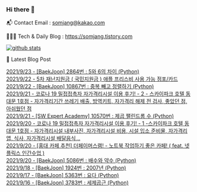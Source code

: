 ### Hi there 👋

📬  Contact Email : somjang@kakao.com

👨🏻‍💻  Tech & Daily Blog : https://somjang.tistory.com

[![github stats](https://github-readme-stats.vercel.app/api?username=SOMJANG&show_icons=true&hide_border=False)](https://somjang.tistory.com)

🤩 Latest Blog Post

[2021/9/23 - [BaekJoon] 2864번 : 5와 6의 차이 (Python)](https://somjang.tistory.com/entry/BaekJoon-2864%EB%B2%88-5%EC%99%80-6%EC%9D%98-%EC%B0%A8%EC%9D%B4-Python) <br>
[2021/9/22 - 5차 재난지원금 ( 국민지원금 ) 애플 프리스비 사용 가능 점포/카드](https://somjang.tistory.com/entry/5%EC%B0%A8-%EC%9E%AC%EB%82%9C%EC%A7%80%EC%9B%90%EA%B8%88-%EA%B5%AD%EB%AF%BC%EC%A7%80%EC%9B%90%EA%B8%88-%EC%95%A0%ED%94%8C-%ED%94%84%EB%A6%AC%EC%8A%A4%EB%B9%84-%EC%82%AC%EC%9A%A9-%EA%B0%80%EB%8A%A5-%EC%A0%90%ED%8F%AC%EC%B9%B4%EB%93%9C) <br>
[2021/9/22 - [BaekJoon] 10867번 : 중복 빼고 정렬하기 (Python)](https://somjang.tistory.com/entry/BaekJoon-10867%EB%B2%88-%EC%A4%91%EB%B3%B5-%EB%B9%BC%EA%B3%A0-%EC%A0%95%EB%A0%AC%ED%95%98%EA%B8%B0-Python) <br>
[2021/9/21 - 코로나 19 밀접접촉자 자가격리시설 이용 후기! - 2 - 스카이파크 호텔 동대문 1호점 - 자가격리기간 쓰레기 배출, 방역키트, 자가격리 해제 전 검사, 좋았던 점, 아쉬웠던 점](https://somjang.tistory.com/entry/%EC%BD%94%EB%A1%9C%EB%82%98-19-%EB%B0%80%EC%A0%91%EC%A0%91%EC%B4%89%EC%9E%90-%EC%9E%90%EA%B0%80%EA%B2%A9%EB%A6%AC%EC%8B%9C%EC%84%A4-%EC%9D%B4%EC%9A%A9-%ED%9B%84%EA%B8%B0-2-%EC%8A%A4%EC%B9%B4%EC%9D%B4%ED%8C%8C%ED%81%AC-%ED%98%B8%ED%85%94-%EB%8F%99%EB%8C%80%EB%AC%B8-1%ED%98%B8%EC%A0%90-%EC%9E%90%EA%B0%80%EA%B2%A9%EB%A6%AC%EA%B8%B0%EA%B0%84-%EC%93%B0%EB%A0%88%EA%B8%B0-%EB%B0%B0%EC%B6%9C-%EB%B0%A9%EC%97%AD%ED%82%A4%ED%8A%B8-%EC%9E%90%EA%B0%80%EA%B2%A9%EB%A6%AC-%ED%95%B4%EC%A0%9C-%EC%A0%84-%EA%B2%80%EC%82%AC-%EC%A2%8B%EC%95%98%EB%8D%98-%EC%A0%90-%EB%B6%88%ED%8E%B8%ED%96%88%EB%8D%98-%EC%A0%90) <br>
[2021/9/21 - [SW Expert Academy] 10570번 : 제곱 팰린드롬 수 (Python)](https://somjang.tistory.com/entry/SW-Expert-Academy-10570%EB%B2%88-%EC%A0%9C%EA%B3%B1-%ED%8C%B0%EB%A6%B0%EB%93%9C%EB%A1%AC-%EC%88%98-Python) <br>
[2021/9/20 - 코로나 19 밀접접촉자 자가격리시설 이용 후기! - 1 -스카이파크 호텔 동대문 1호점 - 자가격리시설 내부사진, 자가격리시설 비용, 시설 입소 준비물, 자가격리앱, 식사, 자가격리시설 배달음식,..](https://somjang.tistory.com/entry/%EC%BD%94%EB%A1%9C%EB%82%98-19-%EB%B0%80%EC%A0%91%EC%A0%91%EC%B4%89%EC%9E%90-%EC%9E%90%EA%B0%80%EA%B2%A9%EB%A6%AC%EC%8B%9C%EC%84%A4-%EC%9D%B4%EC%9A%A9-%ED%9B%84%EA%B8%B0-%EC%8A%A4%EC%B9%B4%EC%9D%B4%ED%8C%8C%ED%81%AC-%ED%98%B8%ED%85%94-%EB%8F%99%EB%8C%80%EB%AC%B8-1%ED%98%B8%EC%A0%90-%EC%9E%90%EA%B0%80%EA%B2%A9%EB%A6%AC%EC%8B%9C%EC%84%A4-%EB%B9%84%EC%9A%A9-%EC%8B%9C%EC%84%A4-%EC%9E%85%EC%86%8C-%EC%A4%80%EB%B9%84%EB%AC%BC-%EC%9E%90%EA%B0%80%EA%B2%A9%EB%A6%AC%EC%95%B1-%EC%8B%9D%EC%82%AC-%ED%95%B4%EC%99%B8%EC%9E%85%EA%B5%AD%EC%9E%90) <br>
[2021/9/20 - [홍대 카페 추천] 더페이머스램! - 노트북 작업하기 좋은 카페! ( feat. 넷플릭스 인간수업 )](https://somjang.tistory.com/entry/%ED%99%8D%EB%8C%80-%EC%B9%B4%ED%8E%98-%EC%B6%94%EC%B2%9C-%EB%8D%94%ED%8E%98%EC%9D%B4%EB%A8%B8%EC%8A%A4%EB%9E%A8-%EB%85%B8%ED%8A%B8%EB%B6%81-%EC%9E%91%EC%97%85%ED%95%98%EA%B8%B0-%EC%A2%8B%EC%9D%80-%EC%B9%B4%ED%8E%98-feat-%EB%84%B7%ED%94%8C%EB%A6%AD%EC%8A%A4-%EC%9D%B8%EA%B0%84%EC%88%98%EC%97%85) <br>
[2021/9/20 - [BaekJoon] 5086번 : 배수와 약수 (Python)](https://somjang.tistory.com/entry/BaekJoon-5086%EB%B2%88-%EB%B0%B0%EC%88%98%EC%99%80-%EC%95%BD%EC%88%98-Python) <br>
[2021/9/18 - [BaekJoon] 1924번 : 2007년 (Python)](https://somjang.tistory.com/entry/BaekJoon-1924%EB%B2%88-2007%EB%85%84-Python) <br>
[2021/9/17 - [BaekJoon] 5363번 : 요다 (Python)](https://somjang.tistory.com/entry/BaekJoon-5363%EB%B2%88-%EC%9A%94%EB%8B%A4-Python) <br>
[2021/9/16 - [BaekJoon] 3783번 : 세제곱근 (Python)](https://somjang.tistory.com/entry/BaekJoon-3783%EB%B2%88-%EC%84%B8%EC%A0%9C%EA%B3%B1%EA%B7%BC-Python) <br>
